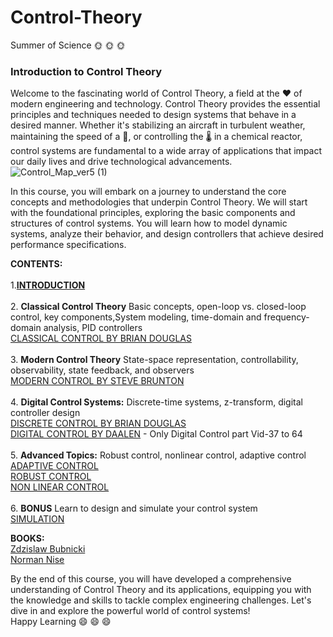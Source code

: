# Control-Theory
Summer of Science :sun_with_face: :sun_with_face: :sun_with_face:
### Introduction to Control Theory

Welcome to the fascinating world of Control Theory, a field at the :heart: of modern engineering and technology. Control Theory provides the essential principles and techniques needed to design systems that behave in a desired manner. Whether it's stabilizing an aircraft in turbulent weather, maintaining the speed of a :car:, or controlling the :thermometer: in a chemical reactor, control systems are fundamental to a wide array of applications that impact our daily lives and drive technological advancements.
![Control_Map_ver5 (1)](https://github.com/Khushiwandile/Control-Theory/assets/126663361/fa6e1e06-3249-4d21-8a91-f24138be3535)



In this course, you will embark on a journey to understand the core concepts and methodologies that underpin Control Theory. We will start with the foundational principles, exploring the basic components and structures of control systems. You will learn how to model dynamic systems, analyze their behavior, and design controllers that achieve desired performance specifications.


**CONTENTS:** <br> <br>
1.**[INTRODUCTION](https://www.youtube.com/watch?v=lBC1nEq0_nk)** <br><br>
2. **Classical Control Theory** Basic concepts, open-loop vs. closed-loop control, key components,System modeling, time-domain and frequency-domain analysis, PID controllers <br>
[CLASSICAL CONTROL BY BRIAN DOUGLAS](https://www.youtube.com/watch?v=oBc_BHxw78s&list=PLUMWjy5jgHK1NC52DXXrriwihVrYZKqjk&ab_channel=BrianDouglas) <br><br>
3. **Modern Control Theory** State-space representation, controllability, observability, state feedback, and observers <br>
[MODERN CONTROL BY STEVE BRUNTON](https://www.youtube.com/playlist?list=PLMrJAkhIeNNR20Mz-VpzgfQs5zrYi085m) <br><br>
4. **Digital Control Systems:** Discrete-time systems, z-transform, digital controller design <br>
[DISCRETE CONTROL BY BRIAN DOUGLAS](https://www.youtube.com/watch?v=14cMhrp5wlk&list=PLUMWjy5jgHK0MLv6Ksf-NHi7Ur8NRNU4Z&ab_channel=BrianDouglas) <br>
[DIGITAL CONTROL BY DAALEN](https://www.youtube.com/playlist?list=PLCkNIs2gL3BGNABrGrXOuyZCRLJqVB8vB) - Only Digital Control part Vid-37 to 64 <br><br>
5. **Advanced Topics:** Robust control, nonlinear control, adaptive control <br>
[ADAPTIVE CONTROL](https://www.youtube.com/watch?v=wJsWF9q3ARQ&ab_channel=TanselYucelen) <br>
[ROBUST CONTROL](https://www.youtube.com/playlist?list=PLn8PRpmsu08qFLMfgTEzR8DxOPE7fBiin) <br>
[NON LINEAR CONTROL](https://www.youtube.com/playlist?list=PLhdVEDm7SZ-MqSUpBw78Cb2BmI142R2VA) <br><br>
6. **BONUS** Learn to design and simulate your control system <br>
[SIMULATION](https://www.youtube.com/watch?v=WkKZ5311YYI&ab_channel=MATLAB) <br>

**BOOKS:** <br>
[Zdzislaw Bubnicki](https://theswissbay.ch/pdf/Gentoomen%20Library/Misc/Modern%20Control%20Theory.pdf) <br>
[Norman Nise](https://gnindia.dronacharya.info/EEE/5thSem/Downloads/ControlSystem/Books/CONTROL-SYSTEM-REFERENCE-BOOK-2.pdf)

By the end of this course, you will have developed a comprehensive understanding of Control Theory and its applications, equipping you with the knowledge and skills to tackle complex engineering challenges. Let's dive in and explore the powerful world of control systems! <br>
Happy Learning :smile: :smile: :smile:
